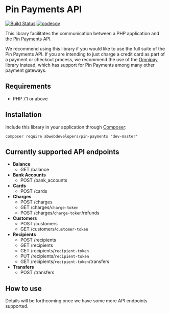 # Pin Payments API

[<img src="https://api.travis-ci.org/ABWebDevelopers/pin-payments.svg?branch=master" alt="Build Status">](https://travis-ci.org/ABWebDevelopers/pin-payments)
[![codecov](https://codecov.io/gh/ABWebDevelopers/pin-payments/branch/master/graph/badge.svg)](https://codecov.io/gh/ABWebDevelopers/pin-payments)

This library facilitates the communication between a PHP application and the [Pin Payments](https://pinpayments.com) API.

We recommend using this library if you would like to use the full suite of the Pin Payments API. If you are intending to just charge a credit card as part of a payment or checkout process, we recommend the use of the [Omnipay](https://omnipay.thephpleague.com/) library instead, which has support for Pin Payments among many other payment gateways.

## Requirements

- PHP 7.1 or above

## Installation

Include this library in your application through [Composer](https://getcomposer.org):

```
composer require abwebdevelopers/pin-payments "dev-master"
```

## Currently supported API endpoints

- **Balance**
  - GET /balance
- **Bank Accounts**
  - POST /bank_accounts
- **Cards**
  - POST /cards
- **Charges**
  - POST /charges
  - GET /charges/`charge-token`
  - POST /charges/`charge-token`/refunds
- **Customers**
  - POST /customers
  - GET /customers/`customer-token`
- **Recipients**
  - POST /recipients
  - GET /recipients
  - GET /recipients/`recipient-token`
  - PUT /recipients/`recipient-token`
  - GET /recipients/`recipient-token`/transfers
- **Transfers**
  - POST /transfers

## How to use

Details will be forthcoming once we have some more API endpoints supported.
